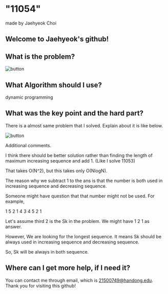 
# "11054"

made by Jaehyeok Choi

## Welcome to Jaehyeok's github!

## What is the problem?

![button](https://github.com/Choi-JaeHyeok-21500749/11054/blob/main/11054_pro.JPG)

## What Algorithm should I use?

dynamic programming

## What was the key point and the hard part?

There is a almost same problem that I solved. Explain about it is like below.

![button](https://github.com/Choi-JaeHyeok-21500749/11054/blob/main/11054_explain.JPG)

Additional comments.

I think there should be better solution rather than finding the length of maximum increasing sequence and add 1. (Like I solve 11053)

That takes O(N^2), but this takes only O(NlogN).

The reason why we subtract 1 to the ans is that the number is both used in increasing sequence and decreasing sequence.

Someone might have question that that number might not be used.
For example, 

1 5 2 1 4 3 4 5 2 1

Let's assume third 2 is the Sk in the problem. We might have 1 2 1 as answer.

However, We are looking for the longest sequence. It means Sk should be always used in increasing sequence and decreasing sequence. 

So, Sk will be always in both sequence.



## Where can I get more help, if I need it?

You can contact me through email, which is 21500749@handong.edu.
Thank you for visiting this github!

